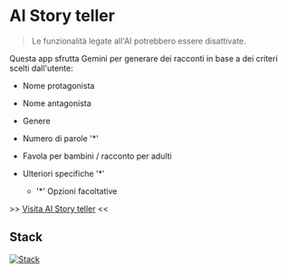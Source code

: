 # AI Story teller

> Le funzionalità legate all'AI potrebbero essere disattivate.

Questa app sfrutta Gemini per generare dei racconti in base a dei criteri scelti dall'utente:

- Nome protagonista
- Nome antagonista
- Genere
- Numero di parole '\*'
- Favola per bambini / racconto per adulti
- Ulteriori specifiche '\*'

  - '\*' Opzioni facoltative

\>> [Visita AI Story teller](https://ai-storyteller.vercel.app/) <<

## Stack

[![Stack](https://skillicons.dev/icons?i=nextjs,sass,typescript,vercel)](https://skillicons.dev)
